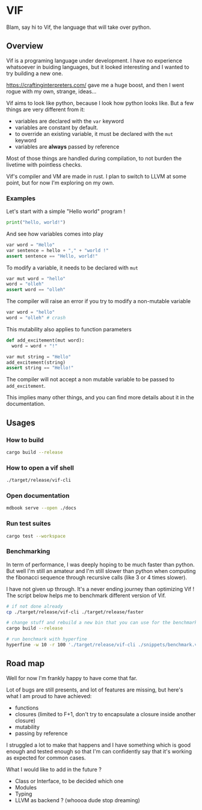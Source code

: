 # VIF

Blam, say hi to Vif, the language that will take over python.

## Overview

Vif is a programing language under development. I have no experience whatsoever in buiding languages, but it looked interesting and I wanted to try building a new one.

https://craftinginterpreters.com/ gave me a huge boost, and then I went rogue with my own, strange, ideas...

Vif aims to look like python, because I look how python looks like. But a few things are very different from it:

- variables are declared with the `var` keyword
- variables are constant by default.
- to override an existing variable, it must be declared with the `mut` keyword
- variables are __always__ passed by reference

Most of those things are handled during compilation, to not burden the livetime with pointless checks.

Vif's compiler and VM are made in rust. I plan to switch to LLVM at some point, but for now I'm exploring on my own.

### Examples

Let's start with a simple "Hello world" program !
```python
print("hello, world!")
```

And see how variables comes into play

```python
var word = "Hello"
var sentence = hello + "," + "world !"
assert sentence == "Hello, world!"
```

To modify a variable, it needs to be declared with `mut`

```python
var mut word = "hello"
word = "olleh"
assert word == "olleh"
```

The compiler will raise an error if you try to modify a non-mutable variable

```python
var word = "hello"
word = "olleh" # crash
```

This mutability also applies to function parameters

```python
def add_excitement(mut word):
  word = word + "!"

var mut string = "Hello"
add_excitement(string)
assert string == "Hello!"
```

The compiler will not accept a non mutable variable to be passed to `add_excitement`.

This implies many other things, and you can find more details about it in the documentation.


## Usages

### How to build

```bash
cargo build --release
```

### How to open a vif shell

```bash
./target/release/vif-cli
```

### Open documentation

```bash
mdbook serve --open ./docs
```

### Run test suites

```bash
cargo test --workspace
```

### Benchmarking

In term of performance, I was deeply hoping to be much faster than python. But well I'm still an amateur and I'm still slower than python when computing the fibonacci sequence through recursive calls (like 3 or 4 times slower).

I have not given up through. It's a never ending journey than optimizing Vif !
The script below helps me to benchmark different version of Vif.

```bash
# if not done already
cp ./target/release/vif-cli ./target/release/faster

# change stuff and rebuild a new bin that you can use for the benchmark
cargo build --release

# run benchmark with hyperfine
hyperfine -w 10 -r 100 './target/release/vif-cli ./snippets/benchmark.vif' './target/release/faster ./snippets/benchmark.vif'
```

## Road map

Well for now I'm frankly happy to have come that far.

Lot of bugs are still presents, and lot of features are missing, but here's what I am proud to have achieved:

- functions
- closures (limited to F+1, don't try to encapsulate a closure inside another closure)
- mutability
- passing by reference

I struggled a lot to make that happens and I have something which is good enough and tested enough so that I'm can confidently say that it's working as expected for common cases.


What I would like to add in the future ?

- Class or Interface, to be decided which one
- Modules
- Typing
- LLVM as backend ? (whoooa dude stop dreaming)

